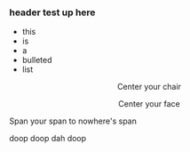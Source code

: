 ### header test up here

* this
* is
* a 
* bulleted
* list

<p style="text-align: center"> Center your chair </p>

<div align="center"> Center your face </div>

<span style="text-align: right"> Span your span to nowhere's span </span>


doop doop dah doop
